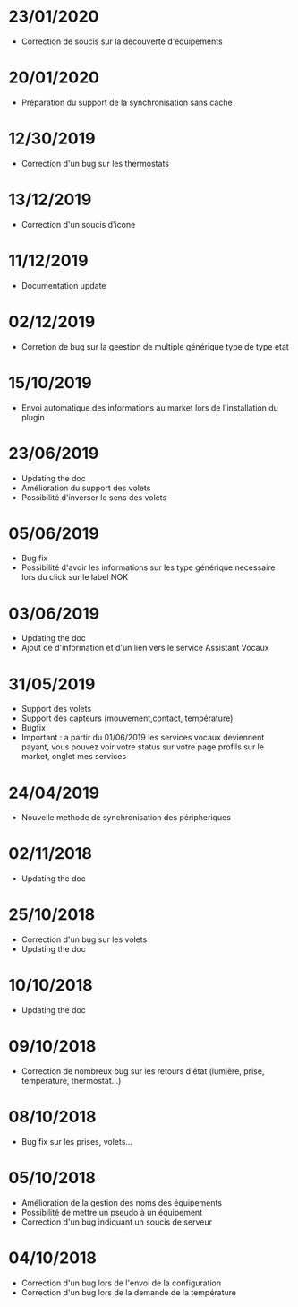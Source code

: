 # 23/01/2020

- Correction de soucis sur la decouverte d'équipements

# 20/01/2020

- Préparation du support de la synchronisation sans cache

# 12/30/2019

- Correction d'un bug sur les thermostats

# 13/12/2019

- Correction d'un soucis d'icone

# 11/12/2019

- Documentation update

# 02/12/2019

- Corretion de bug sur la geestion de multiple générique type de type etat

# 15/10/2019

- Envoi automatique des informations au market lors de l'installation du plugin

# 23/06/2019

- Updating the doc
- Amélioration du support des volets
- Possibilité d'inverser le sens des volets

# 05/06/2019

- Bug fix
- Possibilité d'avoir les informations sur les type générique necessaire lors du click sur le label NOK

# 03/06/2019

- Updating the doc
- Ajout de d'information et d'un lien vers le service Assistant Vocaux

# 31/05/2019

- Support des volets
- Support des capteurs (mouvement,contact, température)
- Bugfix
- Important : a partir du 01/06/2019 les services vocaux deviennent payant, vous pouvez voir votre status sur votre page profils sur le market, onglet mes services

# 24/04/2019

- Nouvelle methode de synchronisation des péripheriques

# 02/11/2018

- Updating the doc

# 25/10/2018

- Correction d'un bug sur les volets
- Updating the doc

# 10/10/2018

- Updating the doc

# 09/10/2018

- Correction de nombreux bug sur les retours d'état (lumière, prise, température, thermostat...)

# 08/10/2018

- Bug fix sur les prises, volets...

# 05/10/2018

- Amélioration de la gestion des noms des équipements
- Possibilité de mettre un pseudo à un équipement
- Correction d'un bug indiquant un soucis de serveur

# 04/10/2018

- Correction d'un bug lors de l'envoi de la configuration
- Correction d'un bug lors de la demande de la température

